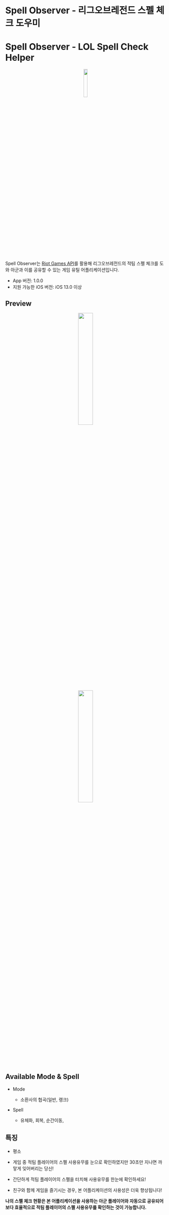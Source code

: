 # Spell Observer - 리그오브레전드 스펠 체크 도우미
# Spell Observer - LOL Spell Check Helper

<p align="center"><img src="https://user-images.githubusercontent.com/54430715/130458686-10c797c3-d20f-4f60-8866-29b51491cc90.png" width="15%" height="15%"></p>

Spell Observer는 [Riot Games API](https://developer.riotgames.com/)를 활용해 리그오브레전드의 적팀 스펠 체크를 도와 아군과 이를 공유할 수 있는 게임 유틸 어플리케이션입니다.

- App 버전: 1.0.0
- 지원 가능한 iOS 버전: iOS 13.0 이상

## Preview

<p align="center"><img src="https://user-images.githubusercontent.com/54430715/130458709-be4fae9a-297c-4e8d-966d-039211214cb3.png" width="30%" height="30%"></p>
<p align="center"><img src="https://user-images.githubusercontent.com/54430715/130458697-ce368616-195d-49cb-96a5-b2a090393a1f.png" width="30%" height="30%"></p>

## Available Mode & Spell

- Mode
  - 소환사의 협곡(일반, 랭크)

- Spell
  - 유체화, 회복, 순간이동, 


## 특징

- 평소 

- 게임 중 적팀 플레이어의 스펠 사용유무를 눈으로 확인하였지만 30초만 지나면 까맣게 잊어버리는 당신!
- 간단하게 적팀 플레이어의 스펠을 터치해 사용유무를 한눈에 확인하세요!
- 친구와 함께 게임을 즐기시는 경우, 본 어플리케이션의 사용성은 더욱 향상됩니다!
  
**나의 스펠 체크 현황은 본 어플리케이션을 사용하는 아군 플레이어와 자동으로 공유되어 보다 효율적으로 적팀 플레이어의 스펠 사용유무를 확인하는 것이 가능합니다.**
